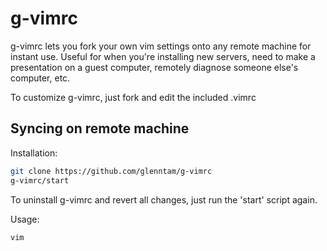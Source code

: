 # g-vimrc

g-vimrc lets you fork your own vim settings onto any remote machine for instant use. Useful for when you're installing new servers, need to make a presentation on a guest computer, remotely diagnose someone else's computer, etc. 

To customize g-vimrc, just fork and edit the included .vimrc

## Syncing on remote machine

Installation:
```bash
git clone https://github.com/glenntam/g-vimrc
g-vimrc/start

```
To uninstall g-vimrc and revert all changes, just run the 'start' script again.

Usage:
```bash
vim
```
